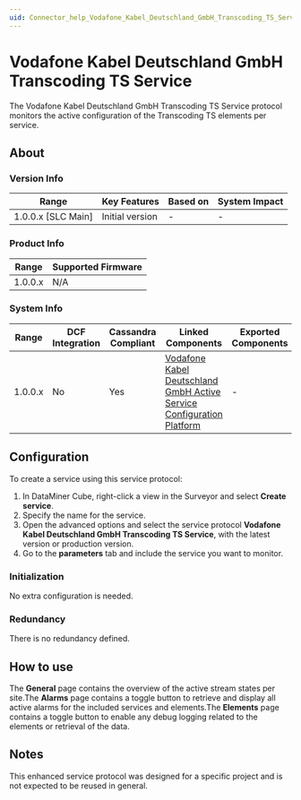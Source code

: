 ```yaml
---
uid: Connector_help_Vodafone_Kabel_Deutschland_GmbH_Transcoding_TS_Service
---
```


# Vodafone Kabel Deutschland GmbH Transcoding TS Service

The Vodafone Kabel Deutschland GmbH Transcoding TS Service protocol monitors the active configuration of the Transcoding TS elements per service.

## About

### Version Info

| **Range**            | **Key Features** | **Based on** | **System Impact** |
|----------------------|------------------|--------------|-------------------|
| 1.0.0.x \[SLC Main\] | Initial version  | \-           | \-                |

### Product Info

| **Range** | **Supported Firmware** |
|-----------|------------------------|
| 1.0.0.x   | N/A                    |

### System Info

| **Range** | **DCF Integration** | **Cassandra Compliant** | **Linked Components**                                                                                                                                                            | **Exported Components** |
|-----------|---------------------|-------------------------|----------------------------------------------------------------------------------------------------------------------------------------------------------------------------------|-------------------------|
| 1.0.0.x   | No                  | Yes                     | [Vodafone Kabel Deutschland GmbH Active Service Configuration Platform](xref:Connector_help_Vodafone_Kabel_Deutschland_GmbH_Active_Service_Configuration_Platform) | \-                      |

## Configuration

To create a service using this service protocol:

1.  In DataMiner Cube, right-click a view in the Surveyor and select **Create service**.
2.  Specify the name for the service.
3.  Open the advanced options and select the service protocol **Vodafone Kabel Deutschland GmbH Transcoding TS Service**, with the latest version or production version.
4.  Go to the **parameters** tab and include the service you want to monitor.

### Initialization

No extra configuration is needed.

### Redundancy

There is no redundancy defined.

## How to use

The **General** page contains the overview of the active stream states per site.The **Alarms** page contains a toggle button to retrieve and display all active alarms for the included services and elements.The **Elements** page contains a toggle button to enable any debug logging related to the elements or retrieval of the data.

## Notes

This enhanced service protocol was designed for a specific project and is not expected to be reused in general.

